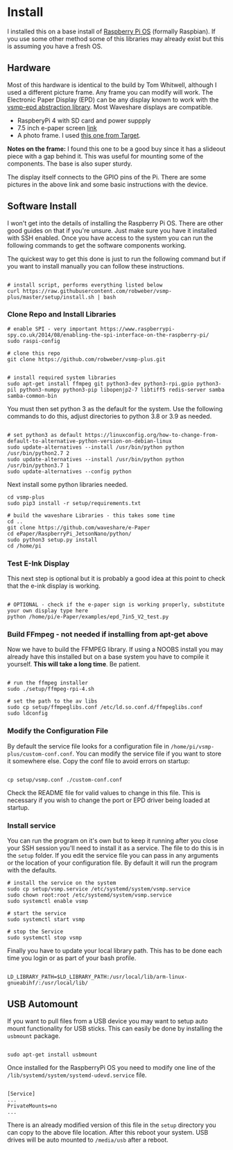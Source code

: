 # Install

I installed this on a base install of [Raspberry Pi OS](https://www.raspberrypi.org/downloads/) (formally Raspbian). If you use some other method some of this libraries may already exist but this is assuming you have a fresh OS.

## Hardware

Most of this hardware is identical to the build by Tom Whitwell, although I used a different picture frame. Any frame you can modify will work. The Electronic Paper Display (EPD) can be any display known to work with the [vsmp-epd abstraction library](https://github.com/robweber/vsmp-epd). Most Waveshare displays are compatible. 

* RaspberyPi 4 with SD card and power suppply
* 7.5 inch e-paper screen [link](https://www.waveshare.com/product/displays/e-paper/epaper-1/7.5inch-e-paper-hat.htm)
* A photo frame. I used [this one from Target](https://www.target.com/p/5-34-x-7-34-picture-holder-frame-black-room-essentials-8482/-/A-77656810#lnk=sametab).

__Notes on the frame:__ I found this one to be a good buy since it has a slideout piece with a gap behind it. This was useful for mounting some of the components. The base is also super sturdy.

The display itself connects to the GPIO pins of the Pi. There are some pictures in the above link and some basic instructions with the device.

## Software Install

I won't get into the details of installing the Raspberry Pi OS. There are other good guides on that if you're unsure. Just make sure you have it installed with SSH enabled. Once you have access to the system you can run the following commands to get the software components working.

The quickest way to get this done is just to run the following command but if you want to install manually you can follow these instructions.

```

# install script, performs everything listed below
curl https://raw.githubusercontent.com/robweber/vsmp-plus/master/setup/install.sh | bash

```

### Clone Repo and Install Libraries
```
# enable SPI - very important https://www.raspberrypi-spy.co.uk/2014/08/enabling-the-spi-interface-on-the-raspberry-pi/
sudo raspi-config

# clone this repo
git clone https://github.com/robweber/vsmp-plus.git


# install required system libraries
sudo apt-get install ffmpeg git python3-dev python3-rpi.gpio python3-pil python3-numpy python3-pip libopenjp2-7 libtiff5 redis-server samba samba-common-bin

```

You must then set python 3 as the default for the system. Use the following commands to do this, adjust directories to python 3.8 or 3.9 as needed.

```

# set python3 as default https://linuxconfig.org/how-to-change-from-default-to-alternative-python-version-on-debian-linux
sudo update-alternatives --install /usr/bin/python python /usr/bin/python2.7 2
sudo update-alternatives --install /usr/bin/python python /usr/bin/python3.7 1
sudo update-alternatives --config python

```

Next install some python libraries needed.

```
cd vsmp-plus
sudo pip3 install -r setup/requirements.txt

# build the waveshare Libraries - this takes some time
cd ..
git clone https://github.com/waveshare/e-Paper
cd ePaper/RaspberryPi_JetsonNano/python/
sudo python3 setup.py install
cd /home/pi

```

### Test E-Ink Display
This next step is optional but it is probably a good idea at this point to check that the e-ink display is working.

```

# OPTIONAL - check if the e-paper sign is working properly, substitute your own display type here
python /home/pi/e-Paper/examples/epd_7in5_V2_test.py

```

### Build FFmpeg - not needed if installing from apt-get above
Now we have to build the FFMPEG library. If using a NOOBS install you may already have this installed but on a base system you have to compile it yourself. __This will take a long time__. Be patient.

```

# run the ffmpeg installer
sudo ./setup/ffmpeg-rpi-4.sh

# set the path to the av libs
sudo cp setup/ffmpeglibs.conf /etc/ld.so.conf.d/ffmpeglibs.conf
sudo ldconfig

```

### Modify the Configuration File

By default the service file looks for a configuration file in `/home/pi/vsmp-plus/custom-conf.conf`. You can modify the service file if you want to store it somewhere else. Copy the conf file to avoid errors on startup:

```

cp setup/vsmp.conf ./custom-conf.conf

```

Check the README file for valid values to change in this file. This is necessary if you wish to change the port or EPD driver being loaded at startup.

### Install service

You can run the program on it's own but to keep it running after you close your SSH session you'll need to install it as a service. The file to do this is in the ```setup``` folder. If you edit the service file you can pass in any arguments or the location of your configuration file. By default it will run the program with the defaults.

```
# install the service on the system
sudo cp setup/vsmp.service /etc/systemd/system/vsmp.service
sudo chown root:root /etc/systemd/system/vsmp.service
sudo systemctl enable vsmp

# start the service
sudo systemctl start vsmp

# stop the Service
sudo systemctl stop vsmp
```

Finally you have to update your local library path. This has to be done each time you login or as part of your bash profile.

```

LD_LIBRARY_PATH=$LD_LIBRARY_PATH:/usr/local/lib/arm-linux-gnueabihf/:/usr/local/lib/

```

## USB Automount

If you want to pull files from a USB device you may want to setup auto mount functionality for USB sticks. This can easily be done by installing the ```usbmount``` package.

```

sudo apt-get install usbmount

```

Once installed for the RaspberryPi OS you need to modify one line of the ```/lib/systemd/system/systemd-udevd.service``` file.

```

[Service]
...
PrivateMounts=no
...

```

There is an already modified version of this file in the ```setup``` directory you can copy to the above file location. After this reboot your system. USB drives will be auto mounted to ```/media/usb``` after a reboot.
